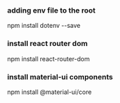 ### adding env file to the root
npm install dotenv --save

### install react router dom
npm install react-router-dom

### install material-ui components
npm install @material-ui/core